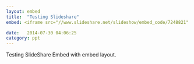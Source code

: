 ```yaml
---
layout: embed
title:  "Testing Slideshare"
embed: <iframe src="//www.slideshare.net/slideshow/embed_code/7248821" width="427" height="356" frameborder="0" marginwidth="0" marginheight="0" scrolling="no"></iframe>

date:   2014-07-30 04:06:25
category: ppt
---
```

Testing SlideShare Embed with embed layout.
